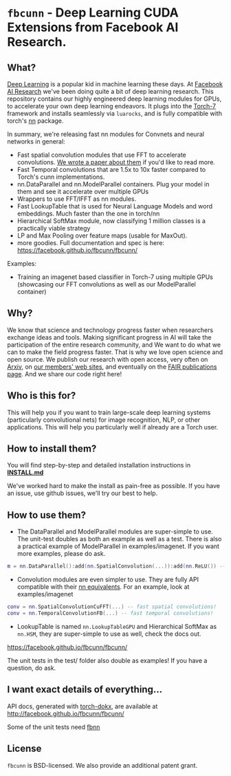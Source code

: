 <a id="fbcunn.README.`fbcunn`___Deep_Learning_CUDA_Extensions_from_Facebook_AI_Research_"></a>
# `fbcunn` - Deep Learning CUDA Extensions from Facebook AI Research.

<a id="fbcunn.README.What_"></a>
## What?
[Deep Learning](http://en.wikipedia.org/wiki/Deep_learning) is a popular kid in machine learning these days.
At [Facebook AI Research](http://research.facebook.com/ai/) we've been doing quite a bit of deep learning research.
This repository contains our highly engineered deep learning modules for GPUs, to accelerate your own deep learning endeavors.
It plugs into the [Torch-7](https://github.com/torch/torch7/wiki/Cheatsheet) framework and installs seamlessly via `luarocks`, 
and is fully compatible with torch's [nn](https://github.com/torch/nn) package.

In summary, we're releasing fast nn modules for Convnets and neural networks in general:
- Fast spatial convolution modules that use FFT to accelerate convolutions. [We wrote a paper about them](http://arxiv.org/abs/1412.7580) if you'd like to read more.
- Fast Temporal convolutions that are 1.5x to 10x faster compared to Torch's cunn implementations.
- nn.DataParallel and nn.ModelParallel containers. Plug your model in them and see it accelerate over multiple GPUs
- Wrappers to use FFT/IFFT as nn modules.
- Fast LookupTable that is used for Neural Language Models and word embeddings. Much faster than the one in torch/nn
- Hierarchical SoftMax module, now classifying 1 million classes is a practically viable strategy
- LP and Max Pooling over feature maps (usable for MaxOut).
- more goodies. Full documentation and spec is here: https://facebook.github.io/fbcunn/fbcunn/

Examples:
- Training an imagenet based classifier in Torch-7 using multiple GPUs (showcasing our FFT convolutions as well as our ModelParallel container)

<a id="fbcunn.README.Why_"></a>
## Why?
We know that science and technology progress faster when researchers exchange ideas and tools. Making significant progress in AI will take the participation of the entire research community, and We want to do what we can to make the field progress faster. That is why we love open science and open source. We publish our research with open access, very often on [Arxiv](http://arxiv.org), on [our members' web sites](http://research.facebook.com/ai), and eventually on the [FAIR publications page](https://research.facebook.com/publications/ai/). And we share our code right here!

<a id="fbcunn.README.Who_is_this_for_"></a>
## Who is this for?
This will help you if you want to train large-scale deep learning systems (particularly convolutional nets) for image recognition, NLP, or other applications. This will help you particularly well if already are a Torch user.

<a id="fbcunn.README.How_to_install_them_"></a>
## How to install them?
You will find step-by-step and detailed installation instructions in **[INSTALL.md](#fbcunn.INSTALL.dok)**

We've worked hard to make the install as pain-free as possible. If you have an issue, use github issues, we'll try our best to help.

<a id="fbcunn.README.How_to_use_them_"></a>
## How to use them?

- The DataParallel and ModelParallel modules are super-simple to use. The unit-test doubles as both an example as well as a test. There is also a practical example of ModelParallel in examples/imagenet. If you want more examples, please do ask.
```lua
m = nn.DataParallel():add(nn.SpatialConvolution(...)):add(nn.ReLU()) -- see, so simple
```

- Convolution modules are even simpler to use. They are fully API compatible with their [nn equivalents](#fbcunn.https://github.com/torch/nn/blob/master/doc/convolution.dok). For an example, look at examples/imagenet
```lua
conv = nn.SpatialConvolutionCuFFT(...) -- fast spatial convolutions!
conv = nn.TemporalConvolutionFB(...) -- fast temporal convolutions!
```

- LookupTable is named `nn.LookupTableGPU` and Hierarchical SoftMax as `nn.HSM`, they are super-simple to use as well, check the docs out.

https://facebook.github.io/fbcunn/fbcunn/

The unit tests in the test/ folder also double as examples! If you have a question, do ask.


<a id="fbcunn.README.I_want_exact_details_of_everything___"></a>
## I want exact details of everything...

API docs, generated with [torch-dokx](https://github.com/deepmind/torch-dokx), are available at http://facebook.github.io/fbcunn/fbcunn/

Some of the unit tests need [fbnn](https://github.com/facebook/fbnn)

<a id="fbcunn.README.License"></a>
## License

`fbcunn` is BSD-licensed. We also provide an additional patent
grant.
